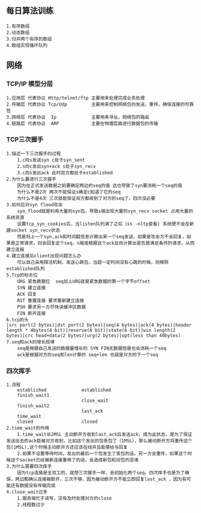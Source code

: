 ## 每日算法训练
    1.有序数组
    2.动态数组
    3.归并两个有序的数组
    4.数组实现循环队列
## 网络
 ### TCP/IP 模型分层
    1.应用层 代表协议 Http/telnet/ftp 主要用来处理完成业务处理
    2.传输层 代表协议 Tcp/Udp         主要用来控制网络包的发送，重传，确保连接的可靠性
    3.网络层 代表协议  Ip             主要用来寻址，网络包的路由
    4.链路层 代表协议  ARP            主要在物理层面进行数据包的传输 
### TCP三次握手
    1.描述一下三次握手的过程
        1.c向s发送syn c处于syn_sent
        2.s向c发出syn+ack s处于syn_recv
        3.c向s发出ack 此时双方都处于established
    2.为什么要进行三次握手
        因为在正式发送数据之前要确定两边的seq的值 这也导致了syn要消耗一个seq的值
        为什么不是2次 两次不能保证s确定c知道了它的seq
        为什么不是4次 三次就能保证双方都收到了对方的seq了，四次没必要
    3.如何应对syn flood攻击
        syn_flood就是利用大量的syn包，导致s端出现大量的syn_recv socket 占用大量的系统资源
        设置tcp_syn_cookies后，当listen队列满了之后（ss -nltp查看) 系统便不会在新建socket syn_recv状态
        而是将上一个syn,ack和时间戳信息计算出来一个seq发送，如果是攻击方不会回复，如果是正常请求，则会回复这个seq，s端或根据这个ack反向计算出是否是满足条件的请求，从而建立连接 
    4.建立连接后client出现问题怎么办
        可以自己采用探活机制，发送心跳包，当超一定时间没有心跳的时候，则移除established队列
    5.Tcp的标志位
        URG 紧急数据位  seq加上URG就是紧急数据的第一个字节offset
        SYN 建立连接    
        ACK 回复
        RST 重置连接 要求重新建立连接
        PSH 要求另一方尽快读缓冲区数据
        FIN 断开连接
    6.tcp的头
    |src port(2 bytes)|dst port(2 bytes)|seq(4 bytes)|ack(4 bytes)|header length * 4bytes(4 bit)|reserve(6 bit)|state(6 bit)|win length(2 bytes)|crc head+data(2 bytes)|urg(2 bytes)|opt(less than 40bytes)
    7.seq和ack的增长规律
        seq是根据自己发送的数据量增长的 SYN FIN无数据但是也会消耗一个seq
        ack是根据对方的seq和len计算的 seq+len 也就是对方的下一个seq
### 四次挥手
    1.流程
        established             established
        finish_wait1        
                                close_wait
        finish_wait2
                                last_ack
        time_wait
        closed                  closed
    2.time_wait的作用
        1.time_wait长2MSL 主动断开方收到last_ack后发送ack，成为此状态，是为了保证发送出去的ack能被对方收到，比如这个发出的包丢包了（1MSL），那么被动断开方将重传这个包(1MSL),这个时候主动断开方还应该在线并且能够给与回复
        2.如果不设置等待时间，发出的最后一个包发生了丢包的话，另一方会重传，如果这个时候这个socket已经被新连接重用了的话，会造成新包和旧包的混淆
    3.为什么需要四次挥手
        因为tcp连接是全双工的，就想三次握手一样，会初始化两个seq，四次挥手也是为了确保，两边都确认连接被断开，三次不够，因为被动断开方不能立即回复last_ack ，因为有可能还有数据没有传输完成
    4.close_wait过多
        1.服务端忙于读写，没有及时处理对方的close
        2.线程数过少
